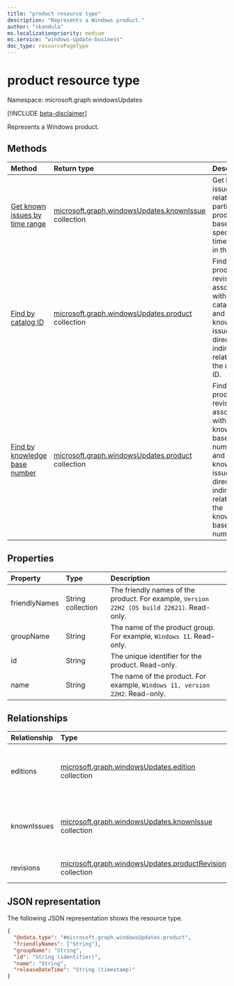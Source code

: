 ```yaml
---
title: "product resource type"
description: "Represents a Windows product."
author: "skandula"
ms.localizationpriority: medium
ms.service: "windows-update-business"
doc_type: resourcePageType
---
```


# product resource type

Namespace: microsoft.graph.windowsUpdates

[!INCLUDE [beta-disclaimer](../../includes/beta-disclaimer.md)]

Represents a Windows product.

## Methods

|Method|Return type|Description|
|:---|:---|:---|
|[Get known issues by time range](../api/windowsupdates-product-getknownissuesbytimerange.md)|[microsoft.graph.windowsUpdates.knownIssue](../resources/windowsupdates-knownissue.md) collection|Get known issues related to a particular product based on a specified timeframe in the past.|
|[Find by catalog ID](../api/windowsupdates-product-findbycatalogid.md)|[microsoft.graph.windowsUpdates.product](../resources/windowsupdates-product.md) collection|Find the product revisions associated with a catalog ID and the known issues directly or indirectly related to the catalog ID.|
|[Find by knowledge base number](../api/windowsupdates-product-findbykbnumber.md)|[microsoft.graph.windowsUpdates.product](../resources/windowsupdates-product.md) collection|Find the product revisions associated with a knowledge base number and the known issues directly or indirectly related to the knowledge base number.|

## Properties

|Property|Type|Description|
|:---|:---|:---|
|friendlyNames|String collection|The friendly names of the product. For example, `Version 22H2 (OS build 22621)`. Read-only.|
|groupName|String|The name of the product group. For example, `Windows 11`. Read-only.|
|id|String|The unique identifier for the product. Read-only.|
|name|String|The name of the product. For example, `Windows 11, version 22H2`. Read-only.|

## Relationships

|Relationship|Type|Description|
|:---|:---|:---|
|editions|[microsoft.graph.windowsUpdates.edition](../resources/windowsupdates-edition.md) collection| Represents an edition of a particular Windows product. |
|knownIssues|[microsoft.graph.windowsUpdates.knownIssue](../resources/windowsupdates-knownissue.md) collection| Represents a known issue related to a Windows product. |
|revisions|[microsoft.graph.windowsUpdates.productRevision](../resources/windowsupdates-productrevision.md) collection|Represents a product revision.|

## JSON representation
The following JSON representation shows the resource type.
<!-- {
  "blockType": "resource",
  "keyProperty": "id",
  "@odata.type": "microsoft.graph.windowsUpdates.product",
  "openType": false
}
-->
``` json
{
  "@odata.type": "#microsoft.graph.windowsUpdates.product",
  "friendlyNames": ["String"],
  "groupName": "String",
  "id": "String (identifier)",
  "name": "String",
  "releaseDateTime": "String (timestamp)"
}
```
